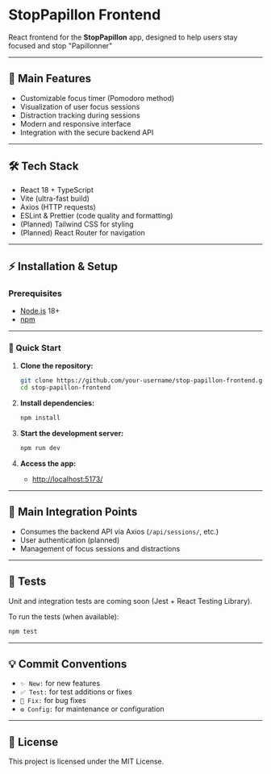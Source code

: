 # StopPapillon Frontend

React frontend for the **StopPapillon** app, designed to help users stay focused and stop "Papillonner" 

---

## 🚀 Main Features

- Customizable focus timer (Pomodoro method)
- Visualization of user focus sessions
- Distraction tracking during sessions
- Modern and responsive interface
- Integration with the secure backend API

---

## 🛠️ Tech Stack

- React 18 + TypeScript
- Vite (ultra-fast build)
- Axios (HTTP requests)
- ESLint & Prettier (code quality and formatting)
- (Planned) Tailwind CSS for styling
- (Planned) React Router for navigation

---

## ⚡ Installation & Setup

### Prerequisites

- [Node.js](https://nodejs.org/) 18+
- [npm](https://www.npmjs.com/)

---

### 🚩 Quick Start

1. **Clone the repository:**
   ```bash
   git clone https://github.com/your-username/stop-papillon-frontend.git
   cd stop-papillon-frontend
   ```

2. **Install dependencies:**
   ```bash
   npm install
   ```

3. **Start the development server:**
   ```bash
   npm run dev
   ```

4. **Access the app:**
   - [http://localhost:5173/](http://localhost:5173/)

---

## 🔗 Main Integration Points

- Consumes the backend API via Axios (`/api/sessions/`, etc.)
- User authentication (planned)
- Management of focus sessions and distractions

---

## 🧪 Tests

Unit and integration tests are coming soon (Jest + React Testing Library).

To run the tests (when available):
```bash
npm test
```

---

## 💡 Commit Conventions

- `✨ New:` for new features
- `✅ Test:` for test additions or fixes
- `🐛 Fix:` for bug fixes
- `⚙️ Config:` for maintenance or configuration

---

## 📄 License

This project is licensed under the MIT License.
